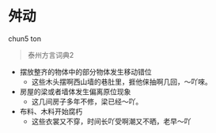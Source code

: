 

# 舛动
chun5 ton
> 泰州方言词典2
- 摆放整齐的物体中的部分物体发生移动错位
  - 这些木头摆啊西山墙的巷肚里，捱他俫抽啊几回，～吖唻。
- 房屋的梁或者墙体发生偏离原位现象
  - 这几间房子多年不修，梁已经～吖。
- 布料、木料开始腐朽
  - 这些衣裳又不穿，时间长吖受啊潮又不晒，老早～吖